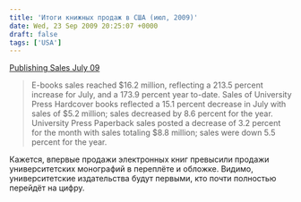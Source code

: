 ```yaml
---
title: 'Итоги книжных продаж в США (июл, 2009)'
date: Wed, 23 Sep 2009 20:25:07 +0000
draft: false
tags: ['USA']
---
```


[Publishing Sales July 09](http://www.publishers.org/main/PressCenter/Archicves/2009_September/PublishingSalesJuly09.htm)

> E-books sales reached $16.2 million, reflecting a 213.5 percent increase for July, and a 173.9 percent year to-date. Sales of University Press Hardcover books reflected a 15.1 percent decrease in July with sales of $5.2 million; sales decreased by 8.6 percent for the year. University Press Paperback sales posted a decrease of 3.2 percent for the month with sales totaling $8.8 million; sales were down 5.5 percent for the year.

Кажется, впервые продажи электронных книг превысили продажи университетских монографий в переплёте и обложке. Видимо, университетские издательства будут первыми, кто почти полностью перейдёт на цифру.